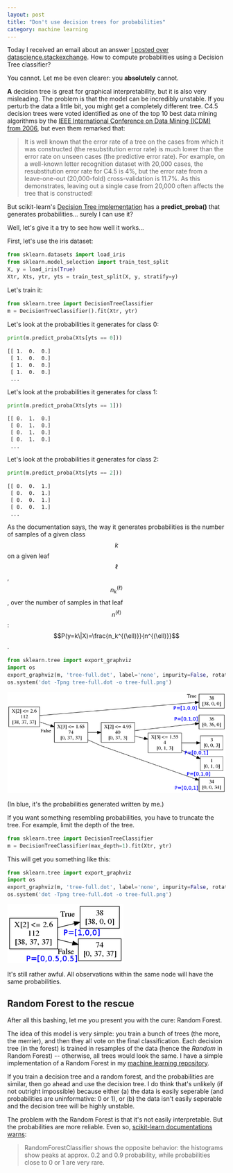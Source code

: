 ```yaml
---
layout: post
title: "Don't use decision trees for probabilities"
category: machine learning
---
```


Today I received an email about an answer [I posted over datascience.stackexchange](https://datascience.stackexchange.com/questions/11171/decision-tree-how-to-understand-or-calculate-the-probability-confidence-of-pred). How to compute probabilities using a Decision Tree classifier?

You cannot. Let me be even clearer: you **absolutely** cannot.

**A** decision tree is great for graphical interpretability, but it is also very misleading. The problem is that the model can be incredibly unstable. If you perturb the data a little bit, you might get a completely different tree. C4.5 decision trees were voted identified as one of the top 10 best data mining algorithms by the [IEEE International Conference on Data Mining (ICDM) from 2006](http://www.cs.umd.edu/~samir/498/10Algorithms-08.pdf), but even them remarked that:

> It is well known that the error rate of a tree on the cases from which it was constructed (the resubstitution error rate) is much lower than the error rate on unseen cases (the predictive error rate). For example, on a well-known letter recognition dataset with 20,000 cases, the resubstitution error rate for C4.5 is 4%, but the error rate from a leave-one-out (20,000-fold) cross-validation is 11.7%. As this demonstrates, leaving out a single case from 20,000 often affects the tree that is constructed!

But scikit-learn's [Decision Tree implementation](http://scikit-learn.org/stable/modules/generated/sklearn.tree.DecisionTreeClassifier.html) has a **predict_proba()** that generates probabilities... surely I can use it?

Well, let's give it a try to see how well it works...

First, let's use the iris dataset:

```python
from sklearn.datasets import load_iris
from sklearn.model_selection import train_test_split
X, y = load_iris(True)
Xtr, Xts, ytr, yts = train_test_split(X, y, stratify=y)
```

Let's train it:
```python
from sklearn.tree import DecisionTreeClassifier
m = DecisionTreeClassifier().fit(Xtr, ytr)
```

Let's look at the probabilities it generates for class 0:

```python
print(m.predict_proba(Xts[yts == 0]))
```

```
[[ 1.  0.  0.]
 [ 1.  0.  0.]
 [ 1.  0.  0.]
 [ 1.  0.  0.]
 ...
```

Let's look at the probabilities it generates for class 1:

```python
print(m.predict_proba(Xts[yts == 1]))
```

```
[[ 0.  1.  0.]
 [ 0.  1.  0.]
 [ 0.  1.  0.]
 [ 0.  1.  0.]
 ...
```

Let's look at the probabilities it generates for class 2:

```python
print(m.predict_proba(Xts[yts == 2]))
```

```
[[ 0.  0.  1.]
 [ 0.  0.  1.]
 [ 0.  0.  1.]
 [ 0.  0.  1.]
 ...
```

As the documentation says, the way it generates probabilities is the number of samples of a given class $$k$$ on a given leaf $$\ell$$, $$n_k^{(\ell)}$$, over the number of samples in that leaf $$n^{(\ell)}$$: $$P(y=k\|X)=\frac{n_k^{(\ell)}}{n^{(\ell)}}$$.

```python
from sklearn.tree import export_graphviz
import os
export_graphviz(m, 'tree-full.dot', label='none', impurity=False, rotate=True, leaves_parallel=True)
os.system('dot -Tpng tree-full.dot -o tree-full.png')
```

![Decision tree fully trained](/img/2018-02/tree-full.png)

(In blue, it's the probabilities generated written by me.) 

If you want something resembling probabilities, you have to truncate the tree. For example, limit the depth of the tree.

```python
from sklearn.tree import DecisionTreeClassifier
m = DecisionTreeClassifier(max_depth=1).fit(Xtr, ytr)
```

This will get you something like this:

```python
from sklearn.tree import export_graphviz
import os
export_graphviz(m, 'tree-full.dot', label='none', impurity=False, rotate=True, leaves_parallel=True)
os.system('dot -Tpng tree-full.dot -o tree-full.png')
```

![Truncated decision tree](/img/2018-02/tree-truncated.png)

It's still rather awful. All observations within the same node will have the same probabilities.

## Random Forest to the rescue

After all this bashing, let me you present you with the cure: Random Forest.

The idea of this model is very simple: you train a bunch of trees (the more, the merrier), and then they all vote on the final classification. Each decision tree (in the forest) is trained in resamples of the data (hence the *Random* in Random Forest) -- otherwise, all trees would look the same. I have a simple implementation of a Random Forest in my [machine learning repository](https://rpmcruz.github.io/machine%20learning/2017/02/17/my-implementations.html).

If you train a decision tree and a random forest, and the probabilities are similar, then go ahead and use the decision tree. I do think that's unlikely (if not outright impossible) because either (a) the data is easily seperable (and probabilities are uninformative: 0 or 1), or (b) the data isn't easily seperable and the decision tree will be highly unstable.

The problem with the Random Forest is that it's not easily interpretable. But the probabilities are more reliable. Even so, [scikit-learn documentations warns](http://scikit-learn.org/stable/auto_examples/calibration/plot_compare_calibration.html):

> RandomForestClassifier shows the opposite behavior: the histograms show peaks at approx. 0.2 and 0.9 probability, while probabilities close to 0 or 1 are very rare.
